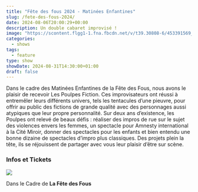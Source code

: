 ```yaml
---
title: "Fête des fous 2024 - Matinées Enfantines"
slug: /fete-des-fous-2024/
date: 2024-08-06T20:00:29+00:00
description: Un double cabaret improvisé !
image: "https://scontent.flgg1-1.fna.fbcdn.net/v/t39.30808-6/453391569_456704723856773_8760383162146271771_n.jpg?_nc_cat=110&ccb=1-7&_nc_sid=75d36f&_nc_ohc=9c9Eq5Q0TT0Q7kNvgHtfvht&_nc_ht=scontent.flgg1-1.fna&oh=00_AYA8UOzFXr1mf0H1SjSpE-cGzcq8_1GygaqHoYDoBQ8klQ&oe=66C3AA84"
categories:
  - shows
tags:
  - feature
type: show  
showDate: 2024-08-31T14:30:00+01:00
draft: false
---
```


Dans le cadre des Matinées Enfantines de la Fête des Fous, nous avons le plaisir de recevoir Les Poulpes Fiction.
Ces improvisateurs ont réussi à entremêler leurs différents univers, tels les tentacules d’une pieuvre, pour offrir au public des fictions de grande qualité avec des personnages aussi atypiques que leur propre personnalité. Sur deux ans d’existence, les Poulpes ont relevé de beaux défis : réaliser des impros de rue sur le sujet des violences envers les femmes, un spectacle pour Amnesty international à la Cité Miroir, donner des spectacles pour les enfants et bien entendu une bonne dizaine de spectacles d’impro plus classiques. Des projets plein la tête, ils se réjouissent de partager avec vous leur plaisir d’être sur scène.


### Infos et Tickets

[![][1]][2]

[1]:  https://library.utick.net/brandings/LEMODERNE/logo.png
[2]:  https://shop.utick.net/?module=ACTIVITYSERIEDETAILS&pos=LEMODERNE&s=734B543B-F5D6-569D-6ACE-52E724B0DEED "Tickets"


Dans le Cadre de **La Fête des Fous**